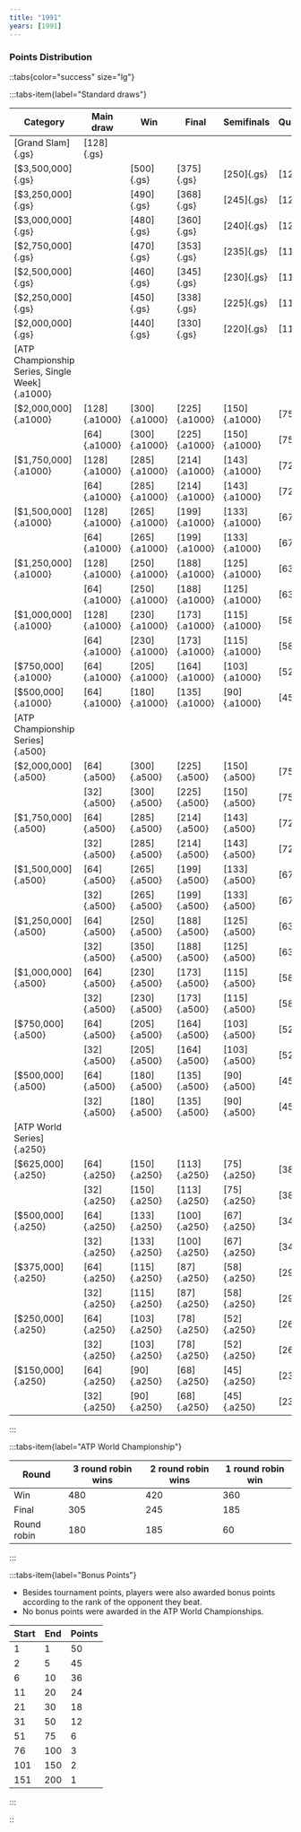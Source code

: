 ```yaml
---
title: "1991"
years: [1991]
---
```


### Points Distribution

::tabs{color="success" size="lg"}

:::tabs-item{label="Standard draws"}

| Category                                       | Main draw     | Win           | Final         | Semifinals    | Quarterfinals | Round of 16  | Round of 32  | Round of 64  | Round of 128 |
| ---------------------------------------------- | ------------- | ------------- | ------------- | ------------- | ------------- | ------------ | ------------ | ------------ | ------------ |
| [Grand Slam]{.gs}                              | [128]{.gs}    |               |               |               |               |              |              |              |              |
| [$3,500,000]{.gs}                              |               | [500]{.gs}    | [375]{.gs}    | [250]{.gs}    | [125]{.gs}    | [63]{.gs}    | [32]{.gs}    | [16]{.gs}    | [1]{.gs}     |
| [$3,250,000]{.gs}                              |               | [490]{.gs}    | [368]{.gs}    | [245]{.gs}    | [123]{.gs}    | [62]{.gs}    | [31]{.gs}    | [16]{.gs}    | [1]{.gs}     |
| [$3,000,000]{.gs}                              |               | [480]{.gs}    | [360]{.gs}    | [240]{.gs}    | [120]{.gs}    | [60]{.gs}    | [30]{.gs}    | [15]{.gs}    | [1]{.gs}     |
| [$2,750,000]{.gs}                              |               | [470]{.gs}    | [353]{.gs}    | [235]{.gs}    | [118]{.gs}    | [59]{.gs}    | [30]{.gs}    | [15]{.gs}    | [1]{.gs}     |
| [$2,500,000]{.gs}                              |               | [460]{.gs}    | [345]{.gs}    | [230]{.gs}    | [115]{.gs}    | [58]{.gs}    | [29]{.gs}    | [15]{.gs}    | [1]{.gs}     |
| [$2,250,000]{.gs}                              |               | [450]{.gs}    | [338]{.gs}    | [225]{.gs}    | [113]{.gs}    | [57]{.gs}    | [29]{.gs}    | [15]{.gs}    | [1]{.gs}     |
| [$2,000,000]{.gs}                              |               | [440]{.gs}    | [330]{.gs}    | [220]{.gs}    | [110]{.gs}    | [55]{.gs}    | [28]{.gs}    | [14]{.gs}    | [1]{.gs}     |
| [ATP Championship Series, Single Week]{.a1000} |               |               |               |               |               |              |              |              |              |
| [$2,000,000]{.a1000}                           | [128]{.a1000} | [300]{.a1000} | [225]{.a1000} | [150]{.a1000} | [75]{.a1000}  | [39]{.a1000} | [19]{.a1000} | [10]{.a1000} | [1]{.a1000}  |
|                                                | [64]{.a1000}  | [300]{.a1000} | [225]{.a1000} | [150]{.a1000} | [75]{.a1000}  | [39]{.a1000} | [19]{.a1000} | [1]{.a1000}  | —            |
| [$1,750,000]{.a1000}                           | [128]{.a1000} | [285]{.a1000} | [214]{.a1000} | [143]{.a1000} | [72]{.a1000}  | [36]{.a1000} | [18]{.a1000} | [9]{.a1000}  | [1]{.a1000}  |
|                                                | [64]{.a1000}  | [285]{.a1000} | [214]{.a1000} | [143]{.a1000} | [72]{.a1000}  | [36]{.a1000} | [18]{.a1000} | [1]{.a1000}  | —            |
| [$1,500,000]{.a1000}                           | [128]{.a1000} | [265]{.a1000} | [199]{.a1000} | [133]{.a1000} | [67]{.a1000}  | [34]{.a1000} | [17]{.a1000} | [9]{.a1000}  | [1]{.a1000}  |
|                                                | [64]{.a1000}  | [265]{.a1000} | [199]{.a1000} | [133]{.a1000} | [67]{.a1000}  | [34]{.a1000} | [17]{.a1000} | [1]{.a1000}  | —            |
| [$1,250,000]{.a1000}                           | [128]{.a1000} | [250]{.a1000} | [188]{.a1000} | [125]{.a1000} | [63]{.a1000}  | [32]{.a1000} | [16]{.a1000} | [8]{.a1000}  | [1]{.a1000}  |
|                                                | [64]{.a1000}  | [250]{.a1000} | [188]{.a1000} | [125]{.a1000} | [63]{.a1000}  | [32]{.a1000} | [16]{.a1000} | [1]{.a1000}  | —            |
| [$1,000,000]{.a1000}                           | [128]{.a1000} | [230]{.a1000} | [173]{.a1000} | [115]{.a1000} | [58]{.a1000}  | [29]{.a1000} | [15]{.a1000} | [8]{.a1000}  | [1]{.a1000}  |
|                                                | [64]{.a1000}  | [230]{.a1000} | [173]{.a1000} | [115]{.a1000} | [58]{.a1000}  | [29]{.a1000} | [15]{.a1000} | [1]{.a1000}  | —            |
| [$750,000]{.a1000}                             | [64]{.a1000}  | [205]{.a1000} | [164]{.a1000} | [103]{.a1000} | [52]{.a1000}  | [26]{.a1000} | [13]{.a1000} | [1]{.a1000}  | —            |
| [$500,000]{.a1000}                             | [64]{.a1000}  | [180]{.a1000} | [135]{.a1000} | [90]{.a1000}  | [45]{.a1000}  | [23]{.a1000} | [12]{.a1000} | [1]{.a1000}  | —            |
| [ATP Championship Series]{.a500}               |               |               |               |               |               |              |              |              |              |
| [$2,000,000]{.a500}                            | [64]{.a500}   | [300]{.a500}  | [225]{.a500}  | [150]{.a500}  | [75]{.a500}   | [39]{.a500}  | [19]{.a500}  | [1]{.a500}   | —            |
|                                                | [32]{.a500}   | [300]{.a500}  | [225]{.a500}  | [150]{.a500}  | [75]{.a500}   | [39]{.a500}  | [1]{.a500}   | —            | —            |
| [$1,750,000]{.a500}                            | [64]{.a500}   | [285]{.a500}  | [214]{.a500}  | [143]{.a500}  | [72]{.a500}   | [36]{.a500}  | [18]{.a500}  | [1]{.a500}   | —            |
|                                                | [32]{.a500}   | [285]{.a500}  | [214]{.a500}  | [143]{.a500}  | [72]{.a500}   | [36]{.a500}  | [1]{.a500}   | —            | —            |
| [$1,500,000]{.a500}                            | [64]{.a500}   | [265]{.a500}  | [199]{.a500}  | [133]{.a500}  | [67]{.a500}   | [34]{.a500}  | [17]{.a500}  | [1]{.a500}   | —            |
|                                                | [32]{.a500}   | [265]{.a500}  | [199]{.a500}  | [133]{.a500}  | [67]{.a500}   | [34]{.a500}  | [1]{.a500}   | —            | —            |
| [$1,250,000]{.a500}                            | [64]{.a500}   | [250]{.a500}  | [188]{.a500}  | [125]{.a500}  | [63]{.a500}   | [32]{.a500}  | [16]{.a500}  | [1]{.a500}   | —            |
|                                                | [32]{.a500}   | [350]{.a500}  | [188]{.a500}  | [125]{.a500}  | [63]{.a500}   | [32]{.a500}  | [1]{.a500}   | —            | —            |
| [$1,000,000]{.a500}                            | [64]{.a500}   | [230]{.a500}  | [173]{.a500}  | [115]{.a500}  | [58]{.a500}   | [29]{.a500}  | [15]{.a500}  | [1]{.a500}   | —            |
|                                                | [32]{.a500}   | [230]{.a500}  | [173]{.a500}  | [115]{.a500}  | [58]{.a500}   | [29]{.a500}  | [1]{.a500}   | —            | —            |
| [$750,000]{.a500}                              | [64]{.a500}   | [205]{.a500}  | [164]{.a500}  | [103]{.a500}  | [52]{.a500}   | [26]{.a500}  | [13]{.a500}  | [1]{.a500}   | —            |
|                                                | [32]{.a500}   | [205]{.a500}  | [164]{.a500}  | [103]{.a500}  | [52]{.a500}   | [26]{.a500}  | [1]{.a500}   | —            | —            |
| [$500,000]{.a500}                              | [64]{.a500}   | [180]{.a500}  | [135]{.a500}  | [90]{.a500}   | [45]{.a500}   | [23]{.a500}  | [12]{.a500}  | [1]{.a500}   | —            |
|                                                | [32]{.a500}   | [180]{.a500}  | [135]{.a500}  | [90]{.a500}   | [45]{.a500}   | [23]{.a500}  | [1]{.a500}   | —            | —            |
| [ATP World Series]{.a250}                      |               |               |               |               |               |              |              |              |              |
| [$625,000]{.a250}                              | [64]{.a250}   | [150]{.a250}  | [113]{.a250}  | [75]{.a250}   | [38]{.a250}   | [19]{.a250}  | [10]{.a250}  | [1]{.a250}   | —            |
|                                                | [32]{.a250}   | [150]{.a250}  | [113]{.a250}  | [75]{.a250}   | [38]{.a250}   | [19]{.a250}  | [1]{.a250}   | —            | —            |
| [$500,000]{.a250}                              | [64]{.a250}   | [133]{.a250}  | [100]{.a250}  | [67]{.a250}   | [34]{.a250}   | [17]{.a250}  | [9]{.a250}   | [1]{.a250}   | —            |
|                                                | [32]{.a250}   | [133]{.a250}  | [100]{.a250}  | [67]{.a250}   | [34]{.a250}   | [17]{.a250}  | [1]{.a250}   | —            | —            |
| [$375,000]{.a250}                              | [64]{.a250}   | [115]{.a250}  | [87]{.a250}   | [58]{.a250}   | [29]{.a250}   | [15]{.a250}  | [8]{.a250}   | [1]{.a250}   | —            |
|                                                | [32]{.a250}   | [115]{.a250}  | [87]{.a250}   | [58]{.a250}   | [29]{.a250}   | [15]{.a250}  | [1]{.a250}   | —            | —            |
| [$250,000]{.a250}                              | [64]{.a250}   | [103]{.a250}  | [78]{.a250}   | [52]{.a250}   | [26]{.a250}   | [13]{.a250}  | [7]{.a250}   | [1]{.a250}   | —            |
|                                                | [32]{.a250}   | [103]{.a250}  | [78]{.a250}   | [52]{.a250}   | [26]{.a250}   | [13]{.a250}  | [1]{.a250}   | —            | —            |
| [$150,000]{.a250}                              | [64]{.a250}   | [90]{.a250}   | [68]{.a250}   | [45]{.a250}   | [23]{.a250}   | [12]{.a250}  | [6]{.a250}   | [1]{.a250}   | —            |
|                                                | [32]{.a250}   | [90]{.a250}   | [68]{.a250}   | [45]{.a250}   | [23]{.a250}   | [12]{.a250}  | [1]{.a250}   | —            | —            |

:::

:::tabs-item{label="ATP World Championship"}

| Round       | 3 round robin wins | 2 round robin wins | 1 round robin win |
| ----------- | ------------------ | ------------------ | ----------------- |
| Win         | 480                | 420                | 360               |
| Final       | 305                | 245                | 185               |
| Round robin | 180                | 185                | 60                |

:::

:::tabs-item{label="Bonus Points"}

- Besides tournament points, players were also awarded bonus points according to the rank of the opponent they beat.
- No bonus points were awarded in the ATP World Championships.

| Start | End | Points |
| ----- | --- | ------ |
| 1     | 1   | 50     |
| 2     | 5   | 45     |
| 6     | 10  | 36     |
| 11    | 20  | 24     |
| 21    | 30  | 18     |
| 31    | 50  | 12     |
| 51    | 75  | 6      |
| 76    | 100 | 3      |
| 101   | 150 | 2      |
| 151   | 200 | 1      |

:::

::
